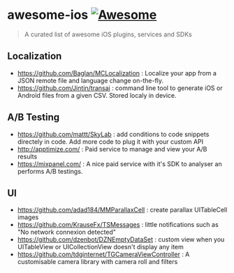# awesome-ios [![Awesome](https://cdn.rawgit.com/sindresorhus/awesome/d7305f38d29fed78fa85652e3a63e154dd8e8829/media/badge.svg)](https://github.com/sindresorhus/awesome)
> A curated list of awesome iOS plugins, services and SDKs


## Localization
- https://github.com/Baglan/MCLocalization : Localize your app from a JSON remote file and language change on-the-fly.
- https://github.com/Jintin/transai : command line tool to generate iOS or Androïd files from a given CSV. Stored localy in device.

## A/B Testing
- https://github.com/mattt/SkyLab : add conditions to code snippets directely in code. Add more code to plug it with your custom API
- http://apptimize.com/ : Paid service to manage and view your A/B results
- https://mixpanel.com/ : A nice paid service with it's SDK to analyser an performs A/B testings.

## UI
- https://github.com/adad184/MMParallaxCell : create parallax UITableCell images
- https://github.com/KrauseFx/TSMessages : little notifications such as "No network connexion detected"
- https://github.com/dzenbot/DZNEmptyDataSet : custom view when you UITableView or UICollectionView doesn't display any item
- https://github.com/tdginternet/TGCameraViewController : A customisable camera library with camera roll and filters
